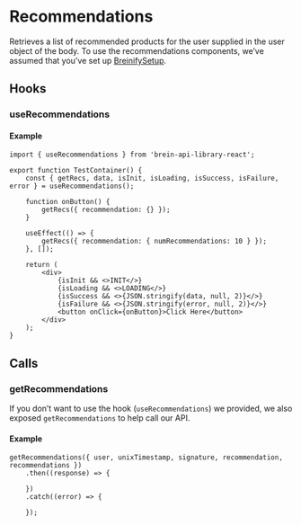 # Recommendations
Retrieves a list of recommended products for the user supplied in the user object of the body. To use the recommendations components, we’ve assumed that you’ve set up [BreinifySetup](/README.md#configuring-the-library).

## Hooks
### useRecommendations
#### Example
```tsx
import { useRecommendations } from 'brein-api-library-react';

export function TestContainer() {
	const { getRecs, data, isInit, isLoading, isSuccess, isFailure, error } = useRecommendations();

	function onButton() {
		getRecs({ recommendation: {} });
	}

	useEffect(() => {
		getRecs({ recommendation: { numRecommendations: 10 } });
	}, []);

	return (
		<div>
            {isInit && <>INIT</>}
			{isLoading && <>LOADING</>}
			{isSuccess && <>{JSON.stringify(data, null, 2)}</>}
			{isFailure && <>{JSON.stringify(error, null, 2)}</>}
			<button onClick={onButton}>Click Here</button>
		</div>
	);
}
```

## Calls
### getRecommendations
If you don’t want to use the hook (`useRecommendations`) we provided, we also exposed `getRecommendations`  to help call our API.

#### Example
```tsx
getRecommendations({ user, unixTimestamp, signature, recommendation, recommendations })
    .then((response) => {

    })
    .catch((error) => {
        
    });
```